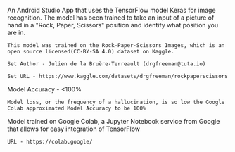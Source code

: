 An Android Studio App that uses the TensorFlow model Keras for image recognition. The model has been trained to take an input of a picture of hand in a "Rock, Paper, Scissors" position and identify what position you are in.

    This model was trained on the Rock-Paper-Scissors Images, which is an open source licensed(CC-BY-SA 4.0) dataset on Kaggle. 

    Set Author - Julien de la Bruère-Terreault (drgfreeman@tuta.io)

    Set URL - https://www.kaggle.com/datasets/drgfreeman/rockpaperscissors

Model Accuracy - <100%
    
    Model loss, or the frequency of a hallucination, is so low the Google Colab approximated Model Accuracy to be 100%

Model trained on Google Colab, a Jupyter Notebook service from Google that allows for easy integration of TensorFlow

    URL - https://colab.google/
